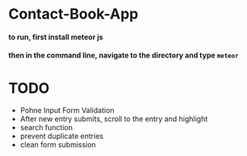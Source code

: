 # Contact-Book-App
#### to run, first install meteor js
#### then in the command line, navigate to the directory and type `meteor`

# TODO
* Pohne Input Form Validation
* After new entry submits, scroll to the entry and highlight
* search function
* prevent duplicate entries
* clean form submission
